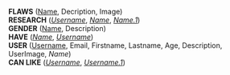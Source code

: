 **FLAWS** (<ins>Name</ins>, Decription, Image)  
**RESEARCH** (<ins>_Username_</ins>, <ins>_Name_</ins>, <ins>_Name.1_</ins>)  
**GENDER** (<ins>Name</ins>, Description)  
**HAVE** (<ins>_Name_</ins>, <ins>_Username_</ins>)  
**USER** (<ins>Username</ins>, Email, Firstname, Lastname, Age, Description, UserImage, _Name_)  
**CAN LIKE** (<ins>_Username_</ins>, <ins>_Username.1_</ins>)
